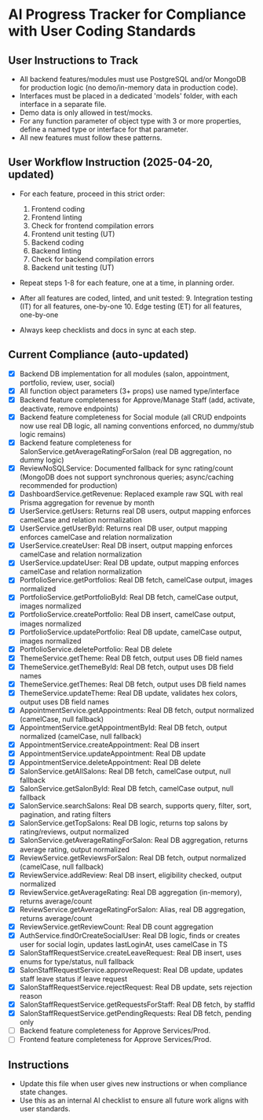 # AI Progress Tracker for Compliance with User Coding Standards

## User Instructions to Track

- All backend features/modules must use PostgreSQL and/or MongoDB for production logic (no demo/in-memory data in production code).
- Interfaces must be placed in a dedicated 'models' folder, with each interface in a separate file.
- Demo data is only allowed in test/mocks.
- For any function parameter of object type with 3 or more properties, define a named type or interface for that parameter.
- All new features must follow these patterns.

## User Workflow Instruction (2025-04-20, updated)

- For each feature, proceed in this strict order:
  1. Frontend coding
  2. Frontend linting
  3. Check for frontend compilation errors
  4. Frontend unit testing (UT)
  5. Backend coding
  6. Backend linting
  7. Check for backend compilation errors
  8. Backend unit testing (UT)

- Repeat steps 1-8 for each feature, one at a time, in planning order.
- After all features are coded, linted, and unit tested: 9. Integration testing (IT) for all features, one-by-one 10. Edge testing (ET) for all features, one-by-one
- Always keep checklists and docs in sync at each step.

## Current Compliance (auto-updated)

- [x] Backend DB implementation for all modules (salon, appointment, portfolio, review, user, social)
- [x] All function object parameters (3+ props) use named type/interface
- [x] Backend feature completeness for Approve/Manage Staff (add, activate, deactivate, remove endpoints)
- [x] Backend feature completeness for Social module (all CRUD endpoints now use real DB logic, all naming conventions enforced, no dummy/stub logic remains)
- [x] Backend feature completeness for SalonService.getAverageRatingForSalon (real DB aggregation, no dummy logic)
- [x] ReviewNoSQLService: Documented fallback for sync rating/count (MongoDB does not support synchronous queries; async/caching recommended for production)
- [x] DashboardService.getRevenue: Replaced example raw SQL with real Prisma aggregation for revenue by month
- [x] UserService.getUsers: Returns real DB users, output mapping enforces camelCase and relation normalization
- [x] UserService.getUserById: Returns real DB user, output mapping enforces camelCase and relation normalization
- [x] UserService.createUser: Real DB insert, output mapping enforces camelCase and relation normalization
- [x] UserService.updateUser: Real DB update, output mapping enforces camelCase and relation normalization
- [x] PortfolioService.getPortfolios: Real DB fetch, camelCase output, images normalized
- [x] PortfolioService.getPortfolioById: Real DB fetch, camelCase output, images normalized
- [x] PortfolioService.createPortfolio: Real DB insert, camelCase output, images normalized
- [x] PortfolioService.updatePortfolio: Real DB update, camelCase output, images normalized
- [x] PortfolioService.deletePortfolio: Real DB delete
- [x] ThemeService.getTheme: Real DB fetch, output uses DB field names
- [x] ThemeService.getThemeById: Real DB fetch, output uses DB field names
- [x] ThemeService.getThemes: Real DB fetch, output uses DB field names
- [x] ThemeService.updateTheme: Real DB update, validates hex colors, output uses DB field names
- [x] AppointmentService.getAppointments: Real DB fetch, output normalized (camelCase, null fallback)
- [x] AppointmentService.getAppointmentById: Real DB fetch, output normalized (camelCase, null fallback)
- [x] AppointmentService.createAppointment: Real DB insert
- [x] AppointmentService.updateAppointment: Real DB update
- [x] AppointmentService.deleteAppointment: Real DB delete
- [x] SalonService.getAllSalons: Real DB fetch, camelCase output, null fallback
- [x] SalonService.getSalonById: Real DB fetch, camelCase output, null fallback
- [x] SalonService.searchSalons: Real DB search, supports query, filter, sort, pagination, and rating filters
- [x] SalonService.getTopSalons: Real DB logic, returns top salons by rating/reviews, output normalized
- [x] SalonService.getAverageRatingForSalon: Real DB aggregation, returns average rating, output normalized
- [x] ReviewService.getReviewsForSalon: Real DB fetch, output normalized (camelCase, null fallback)
- [x] ReviewService.addReview: Real DB insert, eligibility checked, output normalized
- [x] ReviewService.getAverageRating: Real DB aggregation (in-memory), returns average/count
- [x] ReviewService.getAverageRatingForSalon: Alias, real DB aggregation, returns average/count
- [x] ReviewService.getReviewCount: Real DB count aggregation
- [x] AuthService.findOrCreateSocialUser: Real DB logic, finds or creates user for social login, updates lastLoginAt, uses camelCase in TS
- [x] SalonStaffRequestService.createLeaveRequest: Real DB insert, uses enums for type/status, null fallback
- [x] SalonStaffRequestService.approveRequest: Real DB update, updates staff leave status if leave request
- [x] SalonStaffRequestService.rejectRequest: Real DB update, sets rejection reason
- [x] SalonStaffRequestService.getRequestsForStaff: Real DB fetch, by staffId
- [x] SalonStaffRequestService.getPendingRequests: Real DB fetch, pending only
- [ ] Backend feature completeness for Approve Services/Prod.
- [ ] Frontend feature completeness for Approve Services/Prod.

## Instructions

- Update this file when user gives new instructions or when compliance state changes.
- Use this as an internal AI checklist to ensure all future work aligns with user standards.
